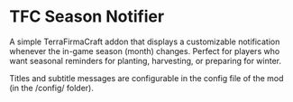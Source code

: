 # TFC Season Notifier

A simple TerraFirmaCraft addon that displays a customizable notification whenever the in-game season (month) changes.
Perfect for players who want seasonal reminders for planting, harvesting, or preparing for winter.

Titles and subtitle messages are configurable in the config file of the mod (in the /config/ folder).
